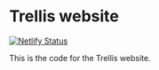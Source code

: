 # Trellis website
[![Netlify Status](https://api.netlify.com/api/v1/badges/cd2d4950-290f-42a3-bf96-f34875ae7237/deploy-status)](https://app.netlify.com/sites/affectionate-chandrasekhar-d94700/deploys)

This is the code for the Trellis website.
